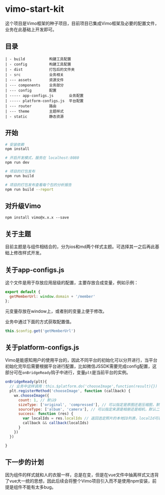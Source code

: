 # vimo-start-kit

这个项目是Vimo框架的种子项目，目前项目已集成Vimo框架及必要的配置文件，业务在此基础上开发即可。

## 目录
```
| - build           构建工具配置	
| - config          构建工具配置	
| - dist            打包后的文件夹
| - src             业务相关
| --- assets        资源文件
| --- components    业务部分
| --- config        配置
| ----- app-configs.js       业务配置
| ----- platform-configs.js  平台配置
| --- router        路由
| --- theme         主题样式
| - static          静态资源

```



## 开始

``` bash
# 安装依赖
npm install

# 开启开发模式，服务在 localhost:8080
npm run dev

# 项目的打包发布
npm run build

# 项目的打包发布查看每个包的分析报告
npm run build --report
```

## 对升级Vimo

```
npm install vimo@x.x.x --save
```

## 关于主题

目前主题是与组件相结合的，分为ios和md两个样式主题。可选择其一之后再此基础上修改样式开发。

## 关于app-configs.js

这个文件是用于存放应用层级的配置，主要存放合成变量，例如示例：

```js
export default {
  getMemberUrl: window.domain + '/member'
};
```

元变量存放在window上，或者别的变量上便于修改。

业务中通过下面的方式获取配置值。

```js
this.$config.get('getMemberUrl')
```

## 关于platform-configs.js

Vimo是能感知用户的使用平台的，因此不同平台的初始化可以分开进行，当平台初始化完毕后需要根据平台进行配置，比如微信JSSDK需要完成config配置，这部分可在`onBridgeReady`钩子中进行，变量`plt`是当前平台的实例。

```js
onBridgeReady(plt){
  // 业务中这样调用：this.$platform.do('chooseImage',function(result){})
  plt.registerMethod('chooseImage', function (callback) {
    wx.chooseImage({
      count: 1, // 默认9
      sizeType: ['original', 'compressed'], // 可以指定是原图还是压缩图，默认二者都有
      sourceType: ['album', 'camera'], // 可以指定来源是相册还是相机，默认二者都有
      success: function (res) {
        var localIds = res.localIds // 返回选定照片的本地ID列表，localId可以作为img标签的src属性显示图片
        callback && callback(localIds)
      }
    })
  })

}
```


## 下一步的计划

因为组件的样式就和人的衣服一样，总是在变，但是在vue文件中抽离样式又违背了vue大一统的思想，因此后续会将整个Vimo项目引入而不是使用npm安装，前提是组件不能有太多bug。



